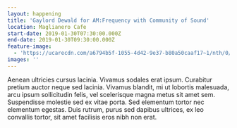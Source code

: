 ```yaml
---
layout: happening
title: 'Gaylord Dewald for AM:Frequency with Community of Sound'
location: Maglianero Cafe
start-date: 2019-01-30T07:30:00.000Z
end-date: 2019-01-30T09:30:00.000Z
feature-image:
  - 'https://ucarecdn.com/a6794b5f-1055-4d42-9e37-b80a50caaf17~1/nth/0/'
images: ''
---
```

Aenean ultricies cursus lacinia. Vivamus sodales erat ipsum. Curabitur pretium auctor neque sed lacinia. Vivamus blandit, mi ut lobortis malesuada, arcu ipsum sollicitudin felis, vel scelerisque magna metus sit amet sem. Suspendisse molestie sed ex vitae porta. Sed elementum tortor nec elementum egestas. Duis rutrum, purus sed dapibus ultrices, ex leo convallis tortor, sit amet facilisis eros nibh non erat.
